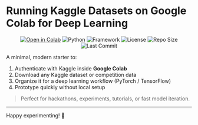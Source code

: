 # Running Kaggle Datasets on Google Colab for Deep Learning

<p align="center">
  <a href="https://colab.research.google.com/"><img alt="Open in Colab" src="https://img.shields.io/badge/Colab-Launch-F9AB00?logo=googlecolab&logoColor=white"></a>
  <img alt="Python" src="https://img.shields.io/badge/Python-3.10+-3776AB?logo=python&logoColor=white">
  <img alt="Framework" src="https://img.shields.io/badge/Framework-Deep%20Learning-blue">
  <img alt="License" src="https://img.shields.io/badge/License-TBD-lightgrey">
  <img alt="Repo Size" src="https://img.shields.io/github/repo-size/aaadityasngh/running-kaggle-dataset-colab-for-deep-learning">
  <img alt="Last Commit" src="https://img.shields.io/github/last-commit/aaadityasngh/running-kaggle-dataset-colab-for-deep-learning">
</p>

A minimal, modern starter to:  
1. Authenticate with Kaggle inside **Google Colab**  
2. Download any Kaggle dataset or competition data  
3. Organize it for a deep learning workflow (PyTorch / TensorFlow)  
4. Prototype quickly without local setup  

> Perfect for hackathons, experiments, tutorials, or fast model iteration.

---

Happy experimenting! 🚀